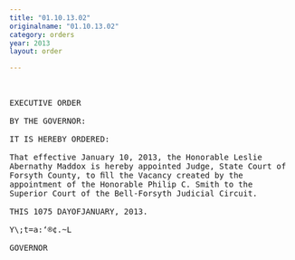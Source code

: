 ```yaml
---
title: "01.10.13.02"
originalname: "01.10.13.02"
category: orders
year: 2013
layout: order

---
```

<pre>
 

EXECUTIVE ORDER

BY THE GOVERNOR:

IT IS HEREBY ORDERED:

That effective January 10, 2013, the Honorable Leslie
Abernathy Maddox is hereby appointed Judge, State Court of
Forsyth County, to ﬁll the Vacancy created by the
appointment of the Honorable Philip C. Smith to the
Superior Court of the Bell-Forsyth Judicial Circuit.

THIS 1075 DAYOFJANUARY, 2013.

Y\;t=a:‘®¢.~L

GOVERNOR

</pre>
